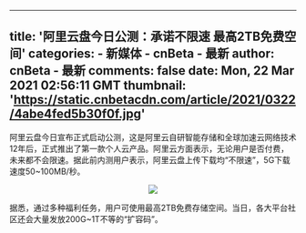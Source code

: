 
---
title: '阿里云盘今日公测：承诺不限速 最高2TB免费空间'
categories: 
    - 新媒体
    - cnBeta - 最新
author: cnBeta - 最新
comments: false
date: Mon, 22 Mar 2021 02:56:11 GMT
thumbnail: 'https://static.cnbetacdn.com/article/2021/0322/4abe4fed5b30f0f.jpg'
---

<div>   
阿里云盘今日宣布正式启动公测，这是阿里云自研智能存储和全球加速云网络技术12年后，正式推出了第一款个人云产品。阿里云方面表示，无论用户是否付费，未来都不会限速。据此前内测用户表示，阿里云盘上传下载均“不限速”，5G下载速度50~100MB/秒。<br>
 <p style="text-align:center"><img src="https://static.cnbetacdn.com/article/2021/0322/4abe4fed5b30f0f.jpg" referrerpolicy="no-referrer"></p><p style="text-align: left;">据悉，通过多种福利任务，用户可使用最高2TB免费存储空间。当日，各大平台社区还会大量发放200G~1T不等的“扩容码”。</p>   
</div>
            